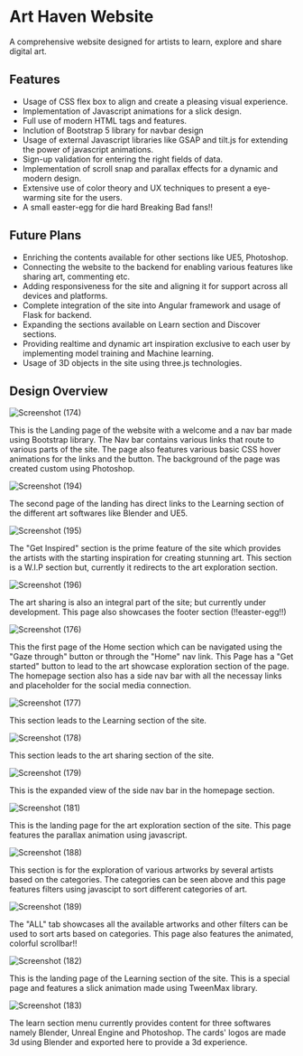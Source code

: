 
# Art Haven Website

A comprehensive website designed for artists to learn, explore and share digital art. 




## Features

- Usage of CSS flex box to align and create a pleasing visual experience.
- Implementation of Javascript animations for a slick design.
- Full use of modern HTML tags and features.
- Inclution of Bootstrap 5 library for navbar design
- Usage of external Javascript libraries like GSAP and tilt.js for extending the power of javascript animations.
- Sign-up validation for entering the right fields of data.
- Implementation of scroll snap and parallax effects for a dynamic and modern design.
- Extensive use of color theory and UX techniques to present a eye-warming site for the users.
- A small easter-egg for die hard Breaking Bad fans!!

## Future Plans

- Enriching the contents available for other sections like UE5, Photoshop.
- Connecting the website to the backend for enabling various features like sharing art, commenting etc.
- Adding responsiveness for the site and aligning it for support across all devices and platforms.
- Complete integration of the site into Angular framework and usage of Flask for backend.
- Expanding the sections available on Learn section and Discover sections.
- Providing realtime and dynamic art inspiration exclusive to each user by implementing model training and Machine learning.
- Usage of 3D objects in the site using three.js technologies.

## Design Overview

![Screenshot (174)](https://user-images.githubusercontent.com/86250122/212477035-4cb39618-7416-4313-9e55-9dc7cfead651.png)

This is the Landing page of the website with a welcome and a nav bar made using Bootstrap library. The Nav bar contains various links that route to various parts of the site. The page also features various basic CSS hover animations for the links and the button. The background of the page was created custom using Photoshop.

![Screenshot (194)](https://user-images.githubusercontent.com/86250122/212477290-fbd74b6b-a8ec-4779-8796-667c8f62fd1b.png)

The second page of the landing has direct links to the Learning section of the different art softwares like Blender and UE5.

![Screenshot (195)](https://user-images.githubusercontent.com/86250122/212477330-9983ca5c-c537-4cf6-90d0-9fb99df7da93.png)

The "Get Inspired" section is the prime feature of the site which provides the artists with the starting inspiration for creating stunning art. This section is a W.I.P section but, currently it redirects to the art exploration section.

![Screenshot (196)](https://user-images.githubusercontent.com/86250122/212477390-f00c489d-3df5-4cab-8a86-e428722dc5d9.png)

The art sharing is also an integral part of the site; but currently under development. This page also showcases the footer section (!!easter-egg!!)

![Screenshot (176)](https://user-images.githubusercontent.com/86250122/212477178-a606cd97-a3e9-44e3-8647-861b151805a3.png)

This the first page of the Home section which can be navigated using the "Gaze through" button or through the "Home" nav link. This Page has a "Get started" button to lead to the art showcase exploration section of the page. The homepage section also has a side nav bar with all the necessay links and placeholder for the social media connection.

![Screenshot (177)](https://user-images.githubusercontent.com/86250122/212477756-0a0f4d1d-7a50-4782-a8fd-4877457b602a.png)

This section leads to the Learning section of the site.

![Screenshot (178)](https://user-images.githubusercontent.com/86250122/212477790-7b0cab5d-a9ce-470f-9098-261c34b917fd.png)

This section leads to the art sharing section of the site.

![Screenshot (179)](https://user-images.githubusercontent.com/86250122/212477808-666b06a0-acba-4c75-aa8b-5d35611cac51.png)

This is the expanded view of the side nav bar in the homepage section.

![Screenshot (181)](https://user-images.githubusercontent.com/86250122/212477852-314ac537-5212-42bd-89c9-56870da202ef.png)

This is the landing page for the art exploration section of the site. This page features the parallax animation using javascript.

![Screenshot (188)](https://user-images.githubusercontent.com/86250122/212477932-8e196f15-acb2-4122-9dd1-8ff2ac44f835.png)

This section is for the exploration of various artworks by several artists based on the categories. The categories can be seen above and this page features filters using javascipt to sort different categories of art.

![Screenshot (189)](https://user-images.githubusercontent.com/86250122/212478002-7e438525-c711-483e-baa1-81064ed65616.png)

The "ALL" tab showcases all the available artworks and other filters can be used to sort arts based on categories. This page also features the animated, colorful scrollbar!!

![Screenshot (182)](https://user-images.githubusercontent.com/86250122/212478090-759a1219-bc8d-477c-8952-56e9530f2f4b.png)

This is the landing page of the Learning section of the site. This is a special page and features a slick animation made using TweenMax library.

![Screenshot (183)](https://user-images.githubusercontent.com/86250122/212478144-90ed4717-f0cb-4b1a-984c-e0ac15d4d3ce.png)

The learn section menu currently provides content for three softwares namely Blender, Unreal Engine and Photoshop. The cards' logos are made 3d using Blender and exported here to provide a 3d experience. 


